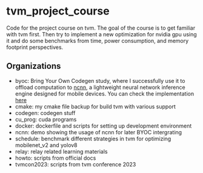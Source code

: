# tvm_project_course
Code for the project course on tvm. The goal of the course is to get familiar with tvm first. Then try to implement a new optimization for nvidia gpu using it and do some benchmarks from time, power consumption, and memory footprint perspectives. 
## Organizations
+ byoc: Bring Your Own Codegen study, where I successfully use it to offload computation to [ncnn](https://github.com/Tencent/ncnn), a lightweight neural network inference engine designed for mobile devices.
  You can check the implementation [here](https://github.com/digital-nomad-cheng/tvm)
+ cmake: my cmake file backup for build tvm with various support
+ codegen: codegen stuff
+ cu_prog: cuda programs
+ docker: dockerfile and scripts for setting up development environment
+ ncnn: demo showing the usage of ncnn for later BYOC intergrating
+ schedule: benchmark different strategies in tvm for optimizing mobilenet_v2 and yolov8
+ relay: relay related learning materials
+ howto: scripts from official docs
+ tvmcon2023: scripts from tvm conference 2023
